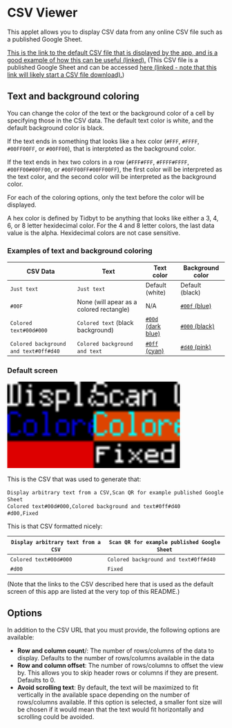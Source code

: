 # CSV Viewer

This applet allows you to display CSV data from any online CSV file such as a published Google Sheet.

[This is the link to the default CSV file that is displayed by the app, and is a good example of how this can be useful (linked).](https://bit.ly/tidbyt-csv-viewer) (This CSV file is a published Google Sheet and can be accessed [here (linked - note that this link will likely start a CSV file download).](https://docs.google.com/spreadsheets/d/e/2PACX-1vSkZW0qyS1HpnPh5V51mBPZNjiNFJEZUjrLlwlfrscjDmMHqNyKQ1sjfj791t0f-_XE8g6d5MnSosLE/pub?gid=0&single=true&output=csv))

## Text and background coloring

You can change the color of the text or the background color of a cell by specifying those in the CSV data. The default text color is white, and the default background color is black.

If the text ends in something that looks like a hex color (`#FFF`, `#FFFF`, `#00FF00FF`, or `#00FF00`), that is interpteted as the background color.

If the text ends in hex two colors in a row (`#FFF#FFF`, `#FFFF#FFFF`, `#00FF00#00FF00`, or `#00FF00FF#00FF00FF`), the first color will be interpreted as the text color, and the second color will be interpreted as the background color.

For each of the coloring options, only the text before the color will be displayed.

A hex color is defined by Tidbyt to be anything that looks like either a 3, 4, 6, or 8 letter hexidecimal color. For the 4 and 8 letter colors, the last data value is the alpha. Hexidecimal colors are not case sensitive.

### Examples of text and background coloring

| CSV Data | Text | Text color | Background color
| - | - | - | -
| `Just text` | `Just text` | Default (white) | Default (black)
| `#00F` | None (will apear as a colored rectangle) | N/A | [`#00f` (blue)](https://www.hexcolortool.com/#00f)
| `Colored text#00d#000` | `Colored text` (black background) | [`#00d` (dark blue)](https://www.hexcolortool.com/#00d) | [`#000` (black)](https://www.hexcolortool.com/#000)
| `Colored background and text#0ff#d40` | `Colored background and text` | [`#0ff` (cyan)](https://www.hexcolortool.com/#0ff) | [`#d40` (pink)](https://www.hexcolortool.com/#d40)

### Default screen

<img src="default_screen.webp" width="400">

This is the CSV that was used to generate that:
```csv
Display arbitrary text from a CSV,Scan QR for example published Google Sheet
Colored text#00d#000,Colored background and text#0ff#d40
#d00,Fixed
```

This is that CSV formatted nicely:

| `Display arbitrary text from a CSV` | `Scan QR for example published Google Sheet`
| - | - |
| `Colored text#00d#000` | `Colored background and text#0ff#d40`
| `#d00` | `Fixed`

(Note that the links to the CSV described here that is used as the default screen of this app are listed at the very top of this README.)

## Options

In addition to the CSV URL that you must provide, the following options are available:
- **Row and column count**/: The number of rows/columns of the data to display. Defaults to the number of rows/columns available in the data
- **Row and column offset**: The number of rows/columns to offset the view by. This allows you to skip header rows or columns if they are present. Defaults to 0.
- **Avoid scrolling text**: By default, the text will be maximized to fit vertically in the available space depending on the number of rows/columns available. If this option is selected, a smaller font size will be chosen if it would mean that the text would fit horizontally and scrolling could be avoided.